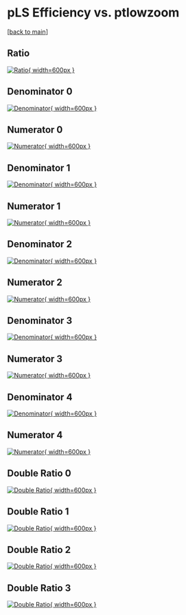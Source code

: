# pLS Efficiency vs. ptlowzoom

[[back to main](./)]



## Ratio

[![Ratio](../mtv/var/pLS_base_0_1_eff_ptlowzoom.png){ width=600px }](../mtv/var/pLS_base_0_1_eff_ptlowzoom.pdf)

## Denominator 0

[![Denominator](../mtv/den/pLS_base_0_1_eff_ptlowzoom_den0.png){ width=600px }](../mtv/den/pLS_base_0_1_eff_ptlowzoom_den0.pdf)

## Numerator 0

[![Numerator](../mtv/num/pLS_base_0_1_eff_ptlowzoom_num0.png){ width=600px }](../mtv/num/pLS_base_0_1_eff_ptlowzoom_num0.pdf)

## Denominator 1

[![Denominator](../mtv/den/pLS_base_0_1_eff_ptlowzoom_den1.png){ width=600px }](../mtv/den/pLS_base_0_1_eff_ptlowzoom_den1.pdf)

## Numerator 1

[![Numerator](../mtv/num/pLS_base_0_1_eff_ptlowzoom_num1.png){ width=600px }](../mtv/num/pLS_base_0_1_eff_ptlowzoom_num1.pdf)

## Denominator 2

[![Denominator](../mtv/den/pLS_base_0_1_eff_ptlowzoom_den2.png){ width=600px }](../mtv/den/pLS_base_0_1_eff_ptlowzoom_den2.pdf)

## Numerator 2

[![Numerator](../mtv/num/pLS_base_0_1_eff_ptlowzoom_num2.png){ width=600px }](../mtv/num/pLS_base_0_1_eff_ptlowzoom_num2.pdf)

## Denominator 3

[![Denominator](../mtv/den/pLS_base_0_1_eff_ptlowzoom_den3.png){ width=600px }](../mtv/den/pLS_base_0_1_eff_ptlowzoom_den3.pdf)

## Numerator 3

[![Numerator](../mtv/num/pLS_base_0_1_eff_ptlowzoom_num3.png){ width=600px }](../mtv/num/pLS_base_0_1_eff_ptlowzoom_num3.pdf)

## Denominator 4

[![Denominator](../mtv/den/pLS_base_0_1_eff_ptlowzoom_den4.png){ width=600px }](../mtv/den/pLS_base_0_1_eff_ptlowzoom_den4.pdf)

## Numerator 4

[![Numerator](../mtv/num/pLS_base_0_1_eff_ptlowzoom_num4.png){ width=600px }](../mtv/num/pLS_base_0_1_eff_ptlowzoom_num4.pdf)

## Double Ratio 0

[![Double Ratio](../mtv/ratio/pLS_base_0_1_eff_ptlowzoom_ratio0.png){ width=600px }](../mtv/ratio/pLS_base_0_1_eff_ptlowzoom_ratio0.pdf)

## Double Ratio 1

[![Double Ratio](../mtv/ratio/pLS_base_0_1_eff_ptlowzoom_ratio1.png){ width=600px }](../mtv/ratio/pLS_base_0_1_eff_ptlowzoom_ratio1.pdf)

## Double Ratio 2

[![Double Ratio](../mtv/ratio/pLS_base_0_1_eff_ptlowzoom_ratio2.png){ width=600px }](../mtv/ratio/pLS_base_0_1_eff_ptlowzoom_ratio2.pdf)

## Double Ratio 3

[![Double Ratio](../mtv/ratio/pLS_base_0_1_eff_ptlowzoom_ratio3.png){ width=600px }](../mtv/ratio/pLS_base_0_1_eff_ptlowzoom_ratio3.pdf)

